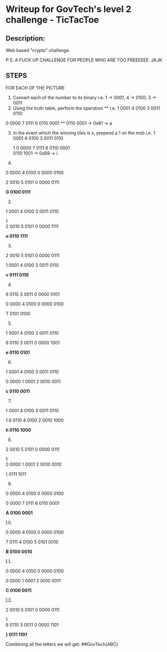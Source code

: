 # Writeup for GovTech's level 2 challenge - TicTacToe 

## Description:
Web based "crypto" challenge.   

P.S. A FUCK UP CHALLENGE FOR PEOPLE WHO ARE TOO FREEEEEE. JKJK 

## STEPS
FOR EACH OF THE PICTURE
1. Convert each of the number to its binary i.e. 1 -> 0001, 4 -> 0100, 3 -> 0011 
2. Using the truth table, perform the operation 
**
i.e.
 1 0001
 4 0100
 3 0011
   0110

 0 0000
 7 0111
 6 0110
   0001 
**
0110 0001 -> 0x61 -> a

3. In the event which the winning tiles is x, prepend a 1 on the msb 
i.e.
 1 0001
 4 0100
 3 0011
   0110

   1
 0 0000
 7 0111
 6 0110
   0001  
0110 1001 -> 0x69 -> i

1.

0 0000
4 0100
0 0000
  0100

2 0010
5 0101
0 0000
  0111  
  
**G 0100 0111**

2. 

1 0001
4 0100
3 0011
  0110

  1   
2 0010
5 0101
0 0000
  1111  
  
**o 0110 1111**

3.
  
2 0010
5 0101
0 0000
  0111  

1 0001
4 0100
3 0011
  0110
  
**v 0111 0110**

4. 

6 0110
3 0011
0 0000
  0101

0 0000
4 0100
0 0000
  0100
  
T 0101 0100

5. 

1 0001
4 0100
3 0011
  0110
  
6 0110
3 0011
0 0000
  1001
  
**e 0110 0101**

6. 

1 0001
4 0100
3 0011
  0110
  
0 0000
1 0001
2 0010
  0011
  
**c 0110 0011**

7. 

1 0001
4 0100
3 0011
  0110
  
  1
6 0110
4 0100
2 0010
  1000
    
**h 0110 1000**

8.

2 0010
5 0101
0 0000
  0111 

  1   
0 0000
1 0001
2 0010
  0010

{ 0111 1011

9.

0 0000
4 0100
0 0000
  0100
  
0 0000
7 0111
6 0110
  0001
  
**A 0100 0001**

10. 

0 0000
4 0100
0 0000
  0100
  
7 0111
4 0100
5 0101
  0010
  
**B 0100 0010**

11.

0 0000
4 0100
0 0000
  0100

0 0000
1 0001
2 0010
  0011
  
**C 0100 0011**

12.

2 0010
5 0101
0 0000
  0111
 
  1   
6 0110
3 0011
0 0000
  1101

**} 0111 1101**
 
Combining all the letters we will get:
          ##GovTech{ABC}



